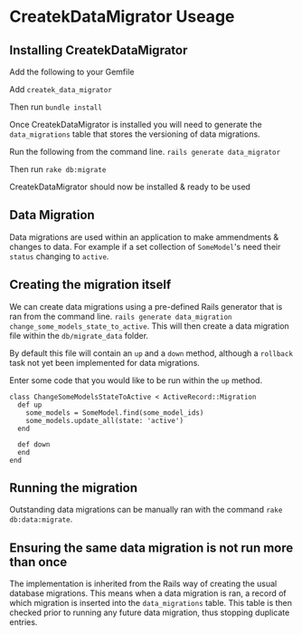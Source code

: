 # CreatekDataMigrator Useage

## Installing CreatekDataMigrator

Add the following to your Gemfile

Add `createk_data_migrator`

Then run `bundle install`

Once CreatekDataMigrator is installed you will need to generate the `data_migrations`
table that stores the versioning of data migrations.

Run the following from the command line. `rails generate data_migrator`

Then run `rake db:migrate`

CreatekDataMigrator should now be installed & ready to be used

## Data Migration

Data migrations are used within an application to make ammendments & changes to data. 
For example if a set collection of `SomeModel`'s need their `status` changing to
`active`.

## Creating the migration itself 

We can create data migrations using a pre-defined Rails generator that is ran
from the command line. `rails generate data_migration change_some_models_state_to_active`.
This will then create a data migration file within the `db/migrate_data` folder.

By default this file will contain an `up` and a `down` method, although a
`rollback` task not yet been implemented for data migrations.

Enter some code that you would like to be run within the `up` method.

```
class ChangeSomeModelsStateToActive < ActiveRecord::Migration
  def up
    some_models = SomeModel.find(some_model_ids)
    some_models.update_all(state: 'active')
  end

  def down
  end
end
```

## Running the migration

Outstanding data migrations can be manually ran with the command `rake db:data:migrate`.

## Ensuring the same data migration is not run more than once

The implementation is inherited from the Rails way of creating the usual database
migrations. This means when a data migration is ran, a record of which migration 
is inserted into the `data_migrations` table. This table is then checked prior
to running any future data migration, thus stopping duplicate entries.
